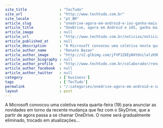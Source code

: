 ```yaml
---
site_title               : "TecTudo"
site_url                 : "http://www.techtudo.com.br"
site_locale              : "pt_BR"
article_slug             : "onedrive-agora-em-android-e-ios-ganha-mais-espaco-e-backup-automatico"
article_title            : "OneDrive, agora em Android e iOS, ganha mais espaço e backup automático"
article_image            : null
article_url              : "http://www.techtudo.com.br/noticias/noticia/2014/02/one-drive-agora-em-android-e-ios-ganha-mais-espaco-e-backup-automatico.html"
article_published_at     : null
article_description      : "A Microsoft convocou uma coletiva nesta quarta-feira (19) para anunciar as novidades em torno da recente mudança que fez com o SkyDrive, que a partir de agora passa a se chamar OneDrive. O nome será gradualmente eliminado, trocado em atualizações..."
article_author_name      : "Renato Bazan"
article_author_image     : "http://s2.glbimg.com/jFVP1Z8EyNXtOnilalzK9UVFvLs=/30x30/s2.glbimg.com/r5xyKM6MSB_pM3jwth1f8T8o5CU=/0x0:140x140/140x140/s.glbimg.com/po/tt2/f/original/2014/01/13/renato_bazan.png"
article_author_biography : null
article_author_profile   : "http://www.techtudo.com.br/colaborador/renato-bazan.html"
article_author_facebook  : null
article_author_twitter   : null
category                 : ['business']
tags                     : ['TecTudo']
permalink                : "/:categories/onedrive-agora-em-android-e-ios-ganha-mais-espaco-e-backup-automatico/"
layout                   : post
---
```


A Microsoft convocou uma coletiva nesta quarta-feira (19) para anunciar as novidades em torno da recente mudança que fez com o SkyDrive, que a partir de agora passa a se chamar OneDrive. O nome será gradualmente eliminado, trocado em atualizações...
